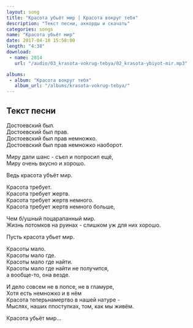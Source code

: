 ```yaml
---
layout: song
title: "Красота убьёт мир | Красота вокруг тебя"
description: "Текст песни, аккорды и скачать"
categories: songs
name: "Красота убьёт мир"
date: 2017-04-18 15:58:00
length: "4:38"
download:
 - name: 2014
   url: "/audio/03_krasota-vokrug-tebya/02_krasota-ybiyot-mir.mp3"

albums:
 - album: "Красота вокруг тебя"
   album_url: "/albums/krasota-vokrug-tebya/"
---
```



## Текст песни  
Достоевский был.  
Достоевский был прав.  
Достоевский был прав немножко.  
Достоевский был прав немножко наоборот.  

Миру дали шанс - съел и попросил ещё,  
Миру очень вкусно и хорошо.  

Ведь красота убъёт мир.  

Красота требует.  
Красота требует жертв.  
Красота требует жертв немного.  
Красота требует жертв немного больше,  

Чем б/ушный поцарапанный мир.  
Жизнь потомков на руинах - слишком уж для них хорошо.  

Пусть красота убьет мир.  

Красоты мало.  
Красоты мало где.  
Красоты мало где найти.  
Красоты мало где найти не получится,  
а вообще-то, она везде.  

И дело совсем не в попсе, не в гламуре,  
Хотя есть немножко и в нём  
Красота теперьнамертво в нашей натуре -  
Мыслях, наших ппоступках, том, как мы живём.  

Красота убьёт мир...  